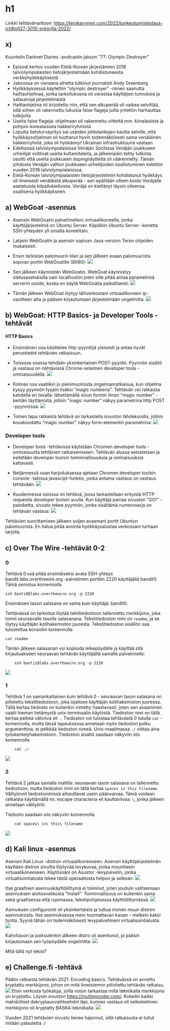 # h1

Linkki tehtävänantoon: https://terokarvinen.com/2022/tunkeutumistestaus-ict4tn027-3010-syksylla-2022/

## x) 
Kuuntelin Darknet Diaries -podcastin jakson "77: Olympic Destroyer"

- Episodi kertoo vuoden Etelä-Korean järjestämien 2018 talviolympialaisten tietojärjestelmään kohdistuneesta verkkohyökkäyksestä
- Jaksossa on vieraana aihetta tutkinut journalisti Andy Greenberg
- Hyökkäyksessä käytettiin "olympic destroyer" -nimen saanutta haittaohjelmaa, jonka tarkoituksena oli varastaa käyttäjien tunnuksia ja salasanoja järjestelmästä
- Haittaohjelma oli kirjoitettu niin, että sen alkuperää oli vaikea selvittää, sillä siihen oli rakennettu lukuisia false flageja joilla yritettiin harhauttaa tutkijoita
- Useita false flageja: ohjelmaan oli rakennettu viitteitä mm. kiinalaisista ja pohjois-korealaisista hakkeriryhmistä
- Lopulta tietoturvayritys sai useiden johtolankojen kautta selville, että hyökkäysohjelman oli tuottanut hyvin todennäköisesti sama venäläinen hakkeriryhmä, joka oli hyökännyt Ukrainan infrastruktuuria vastaan
- Edellisissä talviolympialaisissa Venäjän Sochissa Venäjän joukkueen urheilijat voittivat useita kultamitaleita, ja jälkeenpäin tehty tutkinta osoitti että useita joukkueen dopingnäytteitä oli väärennetty. Tämän johdosta Venäjän valtion joukkueen urheilijoiden osallistuminen estettiin vuoden 2018 talviolympialaisissa.
- Etelä-Korean talviolympialaisten tietojärjestelmiin kohdistunut hyökkäys oli ilmeisesti venäläistä alkuperää - sen epäillään olleen kosto Venäjälle asetetuista kilpailukielloista. Venäjä on kieltänyt täysin olleensa osallisena hyökkäykseen.


## a) WebGoat -asennus 

- Asensin WebGoatin palvelimelleni virtuaalikoneelle, jonka käyttöjärjestelmä on Ubuntu Server. Käpälöin Ubuntu Server -konetta SSH-yhteyden yli omalta koneeltani. 
- Latasin WebGoatin ja asensin sopivan Java-version Teron ohjeiden mukaisesti.
- Ensin tarkistan palomuurin tilan ja sen jälkeen avaan  palomuurista sopivan portin WebGoatille (8080):
![](./etc/ufw_avaukset.png)

- Sen jälkeen käynnistän WebGoatin. WebGoat käynnistyy oletusasetuksilla vain localhostiin joten sille pitää antaa parametrinä serverin osoite, koska en käytä WebGoatia paikallisesti:
![](./etc/webgoat_startup.png)

- Tämän jälkeen WebGoat löytyy lähiverkostani virtuaalikoneen ip-osoitteen alta ja pääsen kirjautumaan järjestelmään ongelmitta:
![](./etc/weboat_login.png)

## b) WebGoat: HTTP Basics- ja Developer Tools -tehtävät

#### HTTP Basics
- Ensimäinen osa käsittelee http-pyyntöjä yleisesti ja antaa hyvät perustiedot tehtävien ratkaisuun. 

- Toisessa osassa tehdään yksinkertainen POST-pyyntö. Pyynnön sisältö ja vastaus on nähtävissä Chrome-selaimen developer tools -ominaisuudella:
![](./etc/httpbasics1.png)
- Kolmas osa vaatiikin jo pienimuotoista ongelmanratkaisua, kun ohjelma kysyy pyynnön tyypin lisäksi "magic numberia". Tehtävän voi ratkaista kahdella eri tavalla: lähettämällä sivun formin ilman "magic number" -kentän täyttämistä, jolloin "magic number" näkyy parametrina http POST -pyynnössä:
![](./etc/httpbasics2.png)
- Toinen tapa ratkaista tehtävä on tarkastella sivuston lähdekoodia, jolloin kovakoodattu "magic number" näkyy form-elementin parametrina:
![](./etc/httpbasics3.png)



### Developer tools
- Developer tools -tehtävissä käytetään Chromen developer tools -ominaisuutta tehtävien ratkaisemiseen. Tehtävän alussa selostetaan ja esitetään developer toolsin toiminnallisuuksia ja ominaisuuksia kattavasti.

- Neljännessä osan harjoituksessa ajetaan Chromen developer toolsin console -tabissa javascipt-funktio, jonka antama vastaus on vastaus tehtävään:
![](./etc/devlopertools1.png)

- Kuudennessa osiossa on tehtävä, jossa tarkastellaan erityistä HTTP requestia developer toolsin avulla. Kun käyttäjä painaa sivuston "GO!" -painiketta, sivusto tekee pyynnön, jonka sisältämä numerosarja on tehtävän vastaus:
![](./etc/developertools3.png)

Tehtävien suorittamisen jälkeen suljen avaamani portit Ubuntun palomuurista. En halua pitää avointa hyökkäysalustaa verkossani turhaan tarjolla.

## c) Over The Wire -tehtävät 0-2
### 0
Tehtävä 0:ssä pitää ensimäiseksi avata SSH-yhteys bandit.labs.overthewire.org -palvelimen porttiin 2220 käyttäjällä bandit0. Tämä onnistuu komennolla 

    ssh banti0@labs.overthewire.org -p 2220

Ensimäisen tason salasana on sama kuin käyttäjä: bandit0.

Tehtävässä on tarkoitus löytää tektitiedostoon tallennettu merkkijono, joka toimii seuraavalle tasolle salasanana. Tekstitiedoston nimi on `readme`, ja se löytyy käyttäjän kotihakemiston juuresta. Tekstitiedoston sisällön saa tulostettua konsoliin komennolla

    cat readme

Tämän jälkeen salasanan voi kopioida leikepöydälle ja käyttää sitä kirjautuakseen seuraavan tehtävän käyttäjällä samalle palvelimelle: 

        ssh banti1@labs.overthewire.org -p 2220


![](./etc/bandit0.png)

### 1
Tehtävä 1 on samankaltainen kuin tehtävä 0 - seuraavan tason salasana on piilotettu tekstitiedostoon, joka sijaitsee käyttäjän kotihakemiston juuressa. Tällä kertaa tiedosto on kuitenkin nimetty haastavasti, joten sen avaaminen vaatii hieman tietämystä unix-terminaalin käytöstä. Tiedoston nimi on tällä kertaa pelkkä väliviiva eli `-`.
Tiedoston voi tulostaa tehtävästä 0 tutulla `cat` -komennolla, mutta tässä tapauksessa annetaan myös tiedoston polku argumenttina, ei pelkkää tiedoston nimeä. Unix-maailmassa `./` viittaa aina työskentelyhakemistoon. Tiedoston sisältö saadaan näkyviin siis komennolla 

        cat ./-

![](./etc/bandit1.png)

### 2 
Tehtävä 2 jatkaa samalla mallilla: seuraavan tason salasana on tallennettu tiedostoon, mutta tiedoston nimi on tällä kertaa `spaces in this filename`. Välilyönnit tiedostonimissä aiheuttavat usein päänvaivaa. Tämä voidaan ratkaista käyttämällä ns. escape characteria eli kauttaviivaa: `\`, jonka jälkeen annetaan välilyönti.

Tiedosto saadaan siis näkyviin komennolla

        cat spaces\ in\ this\ filename

![](./etc/bandit2.png)

## d) Kali linux -asennus
Asensin Kali Linux -distron virtuaalikoneeseen. Asensin käyttöjärjestelmän käyttäen distron sivuilta löytyvää levykuvaa, jonka mounttasin virtuaalikoneeseen. Käytössäni on Asustor -levypalvelin, jonka virtualisointialusta tekee tästä operaatiosta helpon ja selkeän:
![](./etc/SCR-20221028-rp2.png)

Itse graafinen asennuskäyttöliittymä ei toiminut, joten jouduin valitsemaan asennuksen aloitusvalikosta "Install". Toiminnallisuus on kuitenkin sama sekä graafisessa että rujomassa, tekstipohjaisessa käyttöliittymässä.
![](./etc/kali1.jpeg)

Asnnuksen configurointi oli yksinkertaista ja tuttua monen muun distron asennuksista. Itse asennuksessa meni huomattavan kauan - melkein kaksi tuntia. Syynä tähän on todennäköisesti levypalvelimeni virtualisointialusta. 
![](./etc/kali3.png)

Kahvitauon ja juoksulenkin jälkeen distro oli asentunut, ja pääsin kirjautumaan sen työpöydälle ongelmitta:
![](./etc/kali4.jpeg)


Mitä tällä nyt tekisi?

## e) Challenge.fi -tehtävä
Päätin ratkaista tehtävän 2021: Encoding basics. Tehtävässä on annettu kryptattu merkkijono, johon on mitä ilmeisimmin piiloitettu tehtävän ratkaisu.
![](./etc/encodingbasics1.png)
Etsin verkosta työkaluja, joilla voisin tarkastaa millä tekniikalla merkkijono on kryptattu. Löysin sivuston https://multiencoder.com/.
Kokeilin kaikki mahdolliset dekryptausvaihtoehdot läpi, kunnes vastaus oli selkokielinen: merkkijono oli kryptatty BAS64-tekniikalla:
![](./etc/encodingbasics2.png)

Vuoden 2021 tehtävien sivusto lienee hajonnut, sillä ratkaisusta ei tullut mitään palautetta :/
